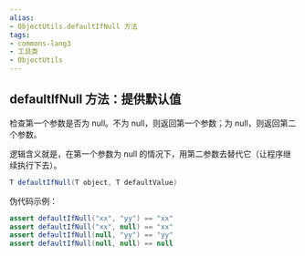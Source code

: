 ```yaml
---
alias:
- ObjectUtils.defaultIfNull 方法
tags:
- commons-lang3
- 工具类
- ObjectUtils
---
```


## defaultIfNull 方法：提供默认值

检查第一个参数是否为 null。不为 null，则返回第一个参数；为 null，则返回第二个参数。

逻辑含义就是，在第一个参数为 null 的情况下，用第二参数去替代它（让程序继续执行下去）。

```java
T defaultIfNull(T object, T defaultValue)
```

伪代码示例：

```java
assert defaultIfNull("xx", "yy") == "xx"
assert defaultIfNull("xx", null) == "xx"
assert defaultIfNull(null, "yy") == "yy"
assert defaultIfNull(null, null) == null
```